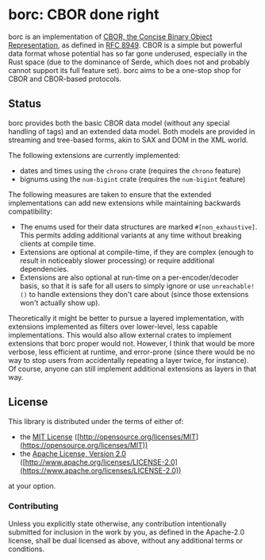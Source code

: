 # borc: CBOR done right

borc is an implementation of [CBOR, the Concise Binary Object Representation](https://cbor.io), as defined in [RFC 8949](https://www.rfc-editor.org/rfc/rfc8949.html). CBOR is a simple but powerful data format whose potential has so far gone underused, especially in the Rust space (due to the dominance of Serde, which does not and probably cannot support its full feature set). borc aims to be a one-stop shop for CBOR and CBOR-based protocols.

## Status

borc provides both the basic CBOR data model (without any special handling of tags) and an extended data model. Both models are provided in streaming and tree-based forms, akin to SAX and DOM in the XML world.

The following extensions are currently implemented:
- dates and times using the `chrono` crate (requires the `chrono` feature)
- bignums using the `num-bigint` crate (requires the `num-bigint` feature)

The following measures are taken to ensure that the extended implementations can add new extensions while maintaining backwards compatibility:

- The enums used for their data structures are marked `#[non_exhaustive]`. This permits adding additional variants at any time without breaking clients at compile time.
- Extensions are optional at compile-time, if they are complex (enough to result in noticeably slower processing) or require additional dependencies.
- Extensions are also optional at run-time on a per-encoder/decoder basis, so that it is safe for all users to simply ignore or use `unreachable!()` to handle extensions they don't care about (since those extensions won't actually show up).

Theoretically it might be better to pursue a layered implementation, with extensions implemented as filters over lower-level, less capable implementations. This would also allow external crates to implement extensions that borc proper would not. However, I think that would be more verbose, less efficient at runtime, and error-prone (since there would be no way to stop users from accidentally repeating a layer twice, for instance). Of course, anyone can still implement additional extensions as layers in that way.

## License

This library is distributed under the terms of either of:

- the [MIT License](LICENSES/MIT.txt) ([http://opensource.org/licenses/MIT](https://opensource.org/licenses/MIT))
- the [Apache License, Version 2.0](LICENSES/Apache-2.0.txt) ([http://www.apache.org/licenses/LICENSE-2.0](https://www.apache.org/licenses/LICENSE-2.0))

at your option.

### Contributing

Unless you explicitly state otherwise, any contribution intentionally submitted for inclusion in the work by you, as defined in the Apache-2.0 license, shall be dual licensed as above, without any additional terms or conditions.